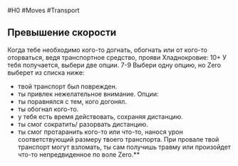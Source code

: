 #H0 #Moves #Transport 
## Превышение скорости
Когда тебе необходимо кого-то догнать, обогнать или от кого-то оторваться, ведя транспортное средство, прояви Хладнокровие:
10+ У тебя получается, выбери две опции.
7-9 Выбери одну опцию, но Zero выберет из списка ниже:
- твой транспорт был поврежден.
- ты привлек нежелательное внимание.
Опции:
- ты поравнялся с тем, кого догонял.
- ты обогнал кого-то.
- у тебя есть время действовать, сохраняя дистанцию.
- ты смог сократить/ разорвать дистанцию.
- ты смог протаранить кого-то или что-то, нанося урон соответствующий размеру твоего транспорта.
При провале твой транспорт могут взломать, ты сам получишь травму или произойдет что-то непредвиденное по воле Zero.**